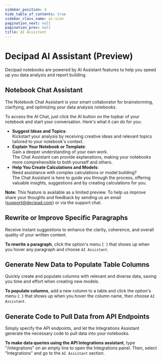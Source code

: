 ```yaml
---
sidebar_position: 4
hide_table_of_contents: true
sidebar_class_name: ai-icon
pagination_next: null
pagination_prev: null
title: AI Assistant
---
```


# Decipad AI Assistant (Preview)

Decipad notebooks are powered by AI Assistant features to help you speed up you data analysis and report building.

## Notebook Chat Assistant

The Notebook Chat Assistant is your smart collaborator for brainstorming, clarifying, and optimizing your data analysis notebooks.

To access the AI Chat, just click the AI button on the topbar of your notebook and start your conversation. Here's what it can do for you:

- **Suggest Ideas and Topics**: <br/>
  Kickstart your analysis by receiving creative ideas and relevant topics tailored to your notebook's context.
- **Explain Your Notebook or Template**: <br/>
  Gain a deeper understanding of your own work. <br/> The Chat Assistant can provide explanations, making your notebooks more comprehensible to both yourself and others.
- **Help You Create Calculations and Models**: <br/>
  Need assistance with complex calculations or model building? <br/> The Chat Assistant is here to guide you through the process, offering valuable insights, suggestions and by creating calculations for you.

**Note:** This feature is available as a limited preview. To help us improve share your thoughts and feedback by sending us an email ([support@decipad.com](mailto:support@decipad.com)) or via the support chat.

## Rewrite or Improve Specific Paragraphs

Receive instant suggestions to enhance the clarity, coherence, and overall quality of your written content.

**To rewrite a paragraph**, click the option's menu (`⸬`) that shows up when you hover any paragraph and choose `AI Assistant`.

## Generate New Data to Populate Table Columns

Quickly create and populate columns with relevant and diverse data, saving you time and effort when creating new models.

**To populate columns**, add a new column to a table and click the option's menu (`⸬`) that shows up when you hover the column name, then choose `AI Assistant`.

## Generate Code to Pull Data from API Endpoints

Simply specify the API endpoints, and let the Integrations Assistant generate the necessary code to pull data into your notebooks.

**To make data queries using the API Integrations assistant**, type "/integrations" on an empty line to open the Integrations panel. Then, select "Integrations" and go to the `AI Assistant` section.
